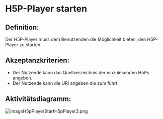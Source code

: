# H5P-Player starten


## Definition:

Der H5P-Player muss dem Benutzenden die Möglichkeit bieten,
den H5P-Player zu starten.


## Akzeptanzkriterien:

- Der Nutzende kann das Quellverzeichnis der einzulesenden H5Ps angeben.
- Der Nutzende kann die URI angeben die zum [](Verzeichnis-zum-Abspielen-der-H5Ps.md) führt.


## Aktivitätsdiagramm:

![imageH5pPlayerStartH5pPlayer3.png](imageH5pPlayerStartH5pPlayer3.png)
